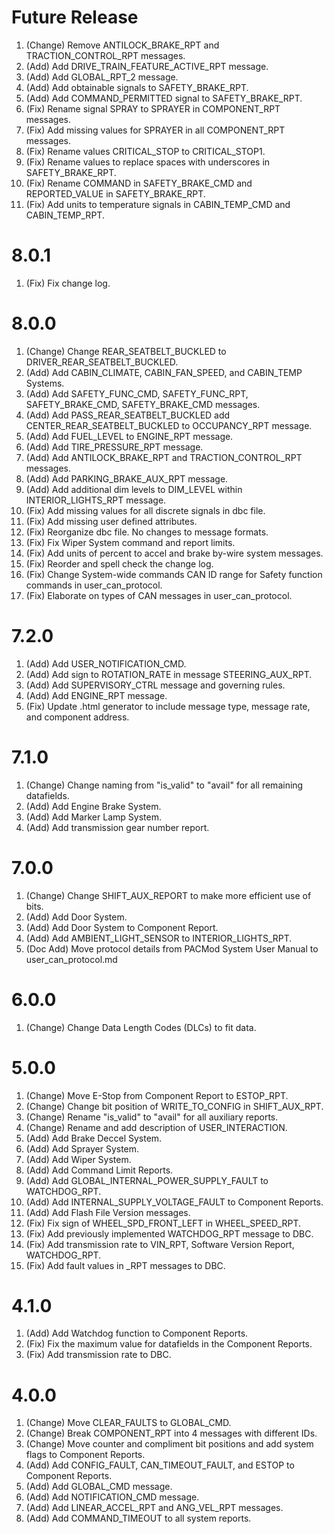 # Future Release
1. (Change) Remove ANTILOCK_BRAKE_RPT and TRACTION_CONTROL_RPT messages.
2. (Add) Add DRIVE_TRAIN_FEATURE_ACTIVE_RPT message.
3. (Add) Add GLOBAL_RPT_2 message.
4. (Add) Add obtainable signals to SAFETY_BRAKE_RPT.
5. (Add) Add COMMAND_PERMITTED signal to SAFETY_BRAKE_RPT.
6. (Fix) Rename signal SPRAY to SPRAYER in COMPONENT_RPT messages.
7. (Fix) Add missing values for SPRAYER in all COMPONENT_RPT messages.
8. (Fix) Rename values CRITICAL_STOP to CRITICAL_STOP1.
9. (Fix) Rename values to replace spaces with underscores in SAFETY_BRAKE_RPT.
10. (Fix) Rename COMMAND in SAFETY_BRAKE_CMD and REPORTED_VALUE in SAFETY_BRAKE_RPT.
11. (Fix) Add units to temperature signals in CABIN_TEMP_CMD and CABIN_TEMP_RPT.

# 8.0.1
1. (Fix) Fix change log.

# 8.0.0
1. (Change) Change REAR_SEATBELT_BUCKLED to DRIVER_REAR_SEATBELT_BUCKLED.
2. (Add) Add CABIN_CLIMATE, CABIN_FAN_SPEED, and CABIN_TEMP Systems.
3. (Add) Add SAFETY_FUNC_CMD, SAFETY_FUNC_RPT, SAFETY_BRAKE_CMD, SAFETY_BRAKE_CMD messages.
4. (Add) Add PASS_REAR_SEATBELT_BUCKLED add CENTER_REAR_SEATBELT_BUCKLED to OCCUPANCY_RPT message.
5. (Add) Add FUEL_LEVEL to ENGINE_RPT message.
6. (Add) Add TIRE_PRESSURE_RPT message.
7. (Add) Add ANTILOCK_BRAKE_RPT and TRACTION_CONTROL_RPT messages.
8. (Add) Add PARKING_BRAKE_AUX_RPT message.
9. (Add) Add additional dim levels to DIM_LEVEL within INTERIOR_LIGHTS_RPT message.
10. (Fix) Add missing values for all discrete signals in dbc file.
11. (Fix) Add missing user defined attributes.
12. (Fix) Reorganize dbc file. No changes to message formats.
13. (Fix) Fix Wiper System command and report limits.
14. (Fix) Add units of percent to accel and brake by-wire system messages.
15. (Fix) Reorder and spell check the change log.
16. (Fix) Change System-wide commands CAN ID range for Safety function commands in user_can_protocol.
17. (Fix) Elaborate on types of CAN messages in user_can_protocol.

# 7.2.0
1. (Add) Add USER_NOTIFICATION_CMD.
2. (Add) Add sign to ROTATION_RATE in message STEERING_AUX_RPT.
3. (Add) Add SUPERVISORY_CTRL message and governing rules.
4. (Add) Add ENGINE_RPT message.
5. (Fix) Update .html generator to include message type, message rate, and component address.

# 7.1.0
1. (Change) Change naming from "is_valid" to "avail" for all remaining datafields.
2. (Add) Add Engine Brake System.
3. (Add) Add Marker Lamp System.
4. (Add) Add transmission gear number report.

# 7.0.0
1. (Change) Change SHIFT_AUX_REPORT to make more efficient use of bits.
2. (Add) Add Door System.
3. (Add) Add Door System to Component Report.
4. (Add) Add AMBIENT_LIGHT_SENSOR to INTERIOR_LIGHTS_RPT.
5. (Doc Add) Move protocol details from PACMod System User Manual to user_can_protocol.md

# 6.0.0
1. (Change) Change Data Length Codes (DLCs) to fit data.

# 5.0.0
1. (Change) Move E-Stop from Component Report to ESTOP_RPT.
2. (Change) Change bit position of WRITE_TO_CONFIG in SHIFT_AUX_RPT.
3. (Change) Rename "is_valid" to "avail" for all auxiliary reports.
4. (Change) Rename and add description of USER_INTERACTION.
5. (Add) Add Brake Deccel System.
6. (Add) Add Sprayer System.
7. (Add) Add Wiper System.
8. (Add) Add Command Limit Reports.
9. (Add) Add GLOBAL_INTERNAL_POWER_SUPPLY_FAULT to WATCHDOG_RPT.
10. (Add) Add INTERNAL_SUPPLY_VOLTAGE_FAULT to Component Reports.
11. (Add) Add Flash File Version messages.
12. (Fix) Fix sign of WHEEL_SPD_FRONT_LEFT in WHEEL_SPEED_RPT.
13. (Fix) Add previously implemented WATCHDOG_RPT message to DBC.
14. (Fix) Add transmission rate to VIN_RPT, Software Version Report, WATCHDOG_RPT.
15. (Fix) Add fault values in _RPT messages to DBC.

# 4.1.0
1. (Add) Add Watchdog function to Component Reports.
2. (Fix) Fix the maximum value for datafields in the Component Reports.
3. (Fix) Add transmission rate to DBC.

# 4.0.0
1. (Change) Move CLEAR_FAULTS to GLOBAL_CMD.
2. (Change) Break COMPONENT_RPT into 4 messages with different IDs.
3. (Change) Move counter and compliment bit positions and add system flags to Component Reports.
4. (Add) Add CONFIG_FAULT, CAN_TIMEOUT_FAULT, and ESTOP to Component Reports.
5. (Add) Add GLOBAL_CMD message.
6. (Add) Add NOTIFICATION_CMD message.
7. (Add) Add LINEAR_ACCEL_RPT and ANG_VEL_RPT messages.
8. (Add) Add COMMAND_TIMEOUT to all system reports.